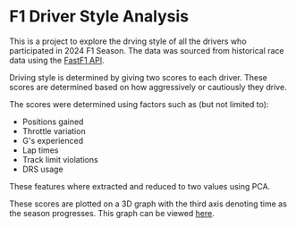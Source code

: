 # F1 Driver Style Analysis

This is a project to explore the drving style of all the drivers who participated in 2024 F1 Season.
The data was sourced from historical race data using the [FastF1 API](https://github.com/theOehrly/Fast-F1).

Driving style is determined by giving two scores to each driver. These scores are determined based on how aggressively or cautiously they drive.

The scores were determined using factors such as (but not limited to):
  - Positions gained
  - Throttle variation
  - G's experienced
  - Lap times
  - Track limit violations
  - DRS usage

These features where extracted and reduced to two values using PCA.

These scores are plotted on a 3D graph with the third axis denoting time as the season progresses.
This graph can be viewed [here](https://gunjitsinha.github.io/F1-Driver-Style/).

